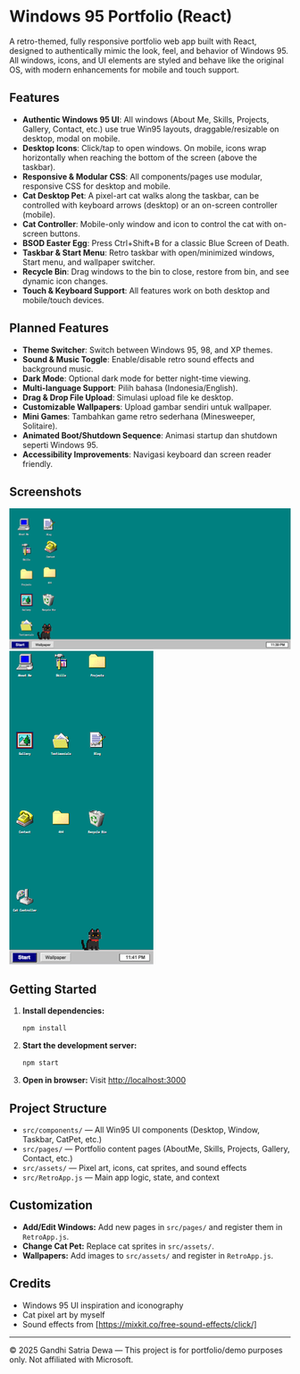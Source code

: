 # Windows 95 Portfolio (React)

A retro-themed, fully responsive portfolio web app built with React, designed to authentically mimic the look, feel, and behavior of Windows 95. All windows, icons, and UI elements are styled and behave like the original OS, with modern enhancements for mobile and touch support.

## Features

- **Authentic Windows 95 UI**: All windows (About Me, Skills, Projects, Gallery, Contact, etc.) use true Win95 layouts, draggable/resizable on desktop, modal on mobile.
- **Desktop Icons**: Click/tap to open windows. On mobile, icons wrap horizontally when reaching the bottom of the screen (above the taskbar).
- **Responsive & Modular CSS**: All components/pages use modular, responsive CSS for desktop and mobile.
- **Cat Desktop Pet**: A pixel-art cat walks along the taskbar, can be controlled with keyboard arrows (desktop) or an on-screen controller (mobile).
- **Cat Controller**: Mobile-only window and icon to control the cat with on-screen buttons.
- **BSOD Easter Egg**: Press Ctrl+Shift+B for a classic Blue Screen of Death.
- **Taskbar & Start Menu**: Retro taskbar with open/minimized windows, Start menu, and wallpaper switcher.
- **Recycle Bin**: Drag windows to the bin to close, restore from bin, and see dynamic icon changes.
- **Touch & Keyboard Support**: All features work on both desktop and mobile/touch devices.

## Planned Features

- **Theme Switcher**: Switch between Windows 95, 98, and XP themes.
- **Sound & Music Toggle**: Enable/disable retro sound effects and background music.
- **Dark Mode**: Optional dark mode for better night-time viewing.
- **Multi-language Support**: Pilih bahasa (Indonesia/English).
- **Drag & Drop File Upload**: Simulasi upload file ke desktop.
- **Customizable Wallpapers**: Upload gambar sendiri untuk wallpaper.
- **Mini Games**: Tambahkan game retro sederhana (Minesweeper, Solitaire).
- **Animated Boot/Shutdown Sequence**: Animasi startup dan shutdown seperti Windows 95.
- **Accessibility Improvements**: Navigasi keyboard dan screen reader friendly.

## Screenshots

![Desktop Screenshot](./src/assets/screenshot-desktop.png)
![Mobile Screenshot](./src/assets/screenshot-mobile.png)

## Getting Started

1. **Install dependencies:**
   ```sh
   npm install
   ```
2. **Start the development server:**
   ```sh
   npm start
   ```
3. **Open in browser:**
   Visit [http://localhost:3000](http://localhost:3000)

## Project Structure

- `src/components/` — All Win95 UI components (Desktop, Window, Taskbar, CatPet, etc.)
- `src/pages/` — Portfolio content pages (AboutMe, Skills, Projects, Gallery, Contact, etc.)
- `src/assets/` — Pixel art, icons, cat sprites, and sound effects
- `src/RetroApp.js` — Main app logic, state, and context

## Customization
- **Add/Edit Windows:** Add new pages in `src/pages/` and register them in `RetroApp.js`.
- **Change Cat Pet:** Replace cat sprites in `src/assets/`.
- **Wallpapers:** Add images to `src/assets/` and register in `RetroApp.js`.

## Credits
- Windows 95 UI inspiration and iconography
- Cat pixel art by myself
- Sound effects from [https://mixkit.co/free-sound-effects/click/]

---

© 2025 Gandhi Satria Dewa — This project is for portfolio/demo purposes only. Not affiliated with Microsoft.
